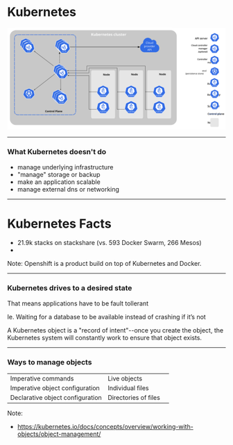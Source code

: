# Kubernetes

![Kubernetes Components](../assets/components-of-kubernetes.svg)
<!-- .element style="width:80%" -->

----

### What Kubernetes doesn't do

* manage underlying infrastructure
* "manage" storage or backup
* make an application scalable
* manage external dns or networking

----

# Kubernetes Facts

* 21.9k stacks on stackshare (vs. 593 Docker Swarm, 266 Mesos)
* 

Note: Openshift is a product build on top of Kubernetes and Docker.


----

### Kubernetes drives to a desired state

That means applications have to be fault tollerant

Ie. Waiting for a database to be available instead of crashing if it’s not

A Kubernetes object is a "record of intent"--once you create the object, the Kubernetes system will constantly work to ensure that object exists.


----

### Ways to manage objects

| | | |
|---|---|---|
| Imperative commands | Live objects |
| Imperative object configuration | Individual files |
| Declarative object configuration | Directories of files |

Note:
* https://kubernetes.io/docs/concepts/overview/working-with-objects/object-management/